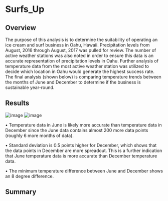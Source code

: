 # Surfs_Up

## Overview

The purpose of this analysis is to determine the suitability of operating an ice cream and surf business in Oahu, Hawaii. Precipitation levels from August, 2016 through August, 2017 was pulled for review. The number of active weather stations was also noted in order to ensure this data is an accurate representation of precipitation levels in Oahu. Further analysis of temperature data from the most active weather station was utilized to decide which location in Oahu would generate the highest success rate. The final analysis (shown below) is comparing temperature trends between the months of June and December to determine if the business is sustainable year-round.

## Results

![image](https://user-images.githubusercontent.com/89353378/141724206-c56409e8-2ec7-4ff4-9658-0ab606683274.png)
     ![image](https://user-images.githubusercontent.com/89353378/141724362-2f07272f-5aff-440a-a84e-337675982459.png)
     
•	Temperature data in June is likely more accurate than temperature data in December since the June data contains almost 200 more data points (roughly 6 more months of data).

•	Standard deviation is 0.5 points higher for December, which shows that the data points in December are more spreadout. This is a further indication that June temperature data is more accurate than December temperature data.

•	The minimum temperature difference between June and December shows an 8 degree difference. 


## Summary
